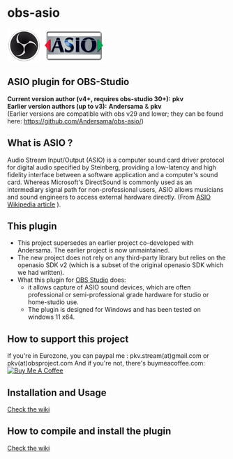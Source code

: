 # obs-asio
![](/images/obs_icon_very_small.png)  ![](/images/TECH_ASIOsmall.png)

## ASIO plugin for OBS-Studio ##

**Current version author (v4+, requires obs-studio 30+):** **pkv**    
**Earlier version authors (up to v3):** **Andersama** & **pkv**    
(Earlier versions are compatible with obs v29 and lower; they can be found here: https://github.com/Andersama/obs-asio/)

## What is ASIO ? ##
Audio Stream Input/Output (ASIO) is a computer sound card driver protocol for digital audio specified by Steinberg, providing a low-latency and high fidelity interface between a software application and a computer's sound card. Whereas Microsoft's DirectSound is commonly used as an intermediary signal path for non-professional users, ASIO allows musicians and sound engineers to access external hardware directly. (From [ASIO Wikipedia article](https://en.wikipedia.org/wiki/Audio_Stream_Input/Output) ).

## This plugin ##
* This project supersedes an earlier project co-developed with Andersama. The earlier project is now unmaintained.
* The new project does not rely on any third-party library but relies on the openasio SDK v2 (which is a subset of the original openasio SDK which we had written).
* What this plugin for [OBS Studio](https://obsproject.com/) does:
    * it allows capture of ASIO sound devices, which are often professional or semi-professional grade hardware for studio or home-studio use.
    * The plugin is designed for Windows and has been tested on windows 11 x64.    

## How to support this project ##
If you're in Eurozone, you can paypal me : pkv.stream(at)gmail.com or pkv(at)obsproject.com
And if you're not, there's buymeacoffee.com:
<a href="https://www.buymeacoffee.com/pkvFR" target="_blank"><img src="https://cdn.buymeacoffee.com/buttons/v2/default-violet.png" alt="Buy Me A Coffee" style="height: 60px !important;width: 217px !important;" ></a>
## Installation and Usage ##

[Check the wiki](https://github.com/pkviet/obs-asio/wiki) 
## How to compile and install the plugin ##

[Check the wiki](https://github.com/pkviet/obs-asio/wiki)
